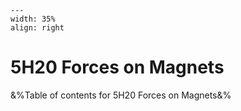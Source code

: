
```{figure} /figures/busy.png
---
width: 35%
align: right
```
# 5H20 Forces on Magnets

&%Table of contents for 5H20 Forces on Magnets&%
